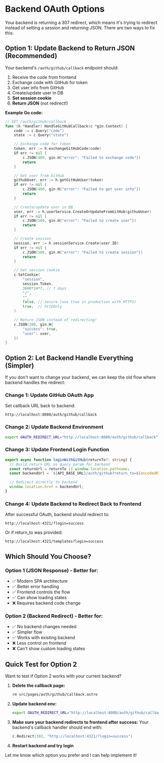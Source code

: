 # Backend OAuth Options

Your backend is returning a 307 redirect, which means it's trying to redirect instead of setting a session and returning JSON. There are two ways to fix this:

## Option 1: Update Backend to Return JSON (Recommended)

Your backend's `/auth/github/callback` endpoint should:

1. Receive the code from frontend
2. Exchange code with GitHub for token
3. Get user info from GitHub
4. Create/update user in DB
5. **Set session cookie**
6. **Return JSON** (not redirect!)

**Example Go code:**

```go
// GET /auth/github/callback
func (h *Handler) HandleGitHubCallback(c *gin.Context) {
    code := c.Query("code")
    state := c.Query("state")

    // Exchange code for token
    token, err := h.exchangeGitHubCode(code)
    if err != nil {
        c.JSON(400, gin.H{"error": "Failed to exchange code"})
        return
    }

    // Get user from GitHub
    githubUser, err := h.getGitHubUser(token)
    if err != nil {
        c.JSON(400, gin.H{"error": "Failed to get user info"})
        return
    }

    // Create/update user in DB
    user, err := h.userService.CreateOrUpdateFromGitHub(githubUser)
    if err != nil {
        c.JSON(500, gin.H{"error": "Failed to create user"})
        return
    }

    // Create session
    session, err := h.sessionService.Create(user.ID)
    if err != nil {
        c.JSON(500, gin.H{"error": "Failed to create session"})
        return
    }

    // Set session cookie
    c.SetCookie(
        "session",
        session.Token,
        3600*24*7, // 7 days
        "/",
        "",
        false, // secure (use true in production with HTTPS)
        true,  // httpOnly
    )

    // Return JSON instead of redirecting!
    c.JSON(200, gin.H{
        "success": true,
        "user": user,
    })
}
```

## Option 2: Let Backend Handle Everything (Simpler)

If you don't want to change your backend, we can keep the old flow where backend handles the redirect:

### Change 1: Update GitHub OAuth App

Set callback URL back to backend:
```
http://localhost:8080/auth/github/callback
```

### Change 2: Update Backend Environment

```bash
export OAUTH_REDIRECT_URL="http://localhost:8080/auth/github/callback"
```

### Change 3: Update Frontend Login Function

```typescript
export async function loginWithGitHub(returnTo?: string) {
  // Build return URL as query param for backend
  const returnUrl = returnTo || window.location.pathname;
  const backendUrl = `${API_BASE_URL}/auth/github?return_to=${encodeURIComponent(returnUrl)}`;

  // Redirect directly to backend
  window.location.href = backendUrl;
}
```

### Change 4: Update Backend to Redirect Back to Frontend

After successful OAuth, backend should redirect to:
```
http://localhost:4321/?login=success
```

Or if return_to was provided:
```
http://localhost:4321/templates?login=success
```

## Which Should You Choose?

### Option 1 (JSON Response) - Better for:
- ✅ Modern SPA architecture
- ✅ Better error handling
- ✅ Frontend controls the flow
- ✅ Can show loading states
- ❌ Requires backend code change

### Option 2 (Backend Redirect) - Better for:
- ✅ No backend changes needed
- ✅ Simpler flow
- ✅ Works with existing backend
- ❌ Less control on frontend
- ❌ Can't show custom loading states

## Quick Test for Option 2

Want to test if Option 2 works with your current backend?

1. **Delete the callback page:**
   ```bash
   rm src/pages/auth/github/callback.astro
   ```

2. **Update backend env:**
   ```bash
   export OAUTH_REDIRECT_URL="http://localhost:8080/auth/github/callback"
   ```

3. **Make sure your backend redirects to frontend after success:**
   Your backend's callback handler should end with:
   ```go
   c.Redirect(302, "http://localhost:4321/?login=success")
   ```

4. **Restart backend and try login**

Let me know which option you prefer and I can help implement it!

